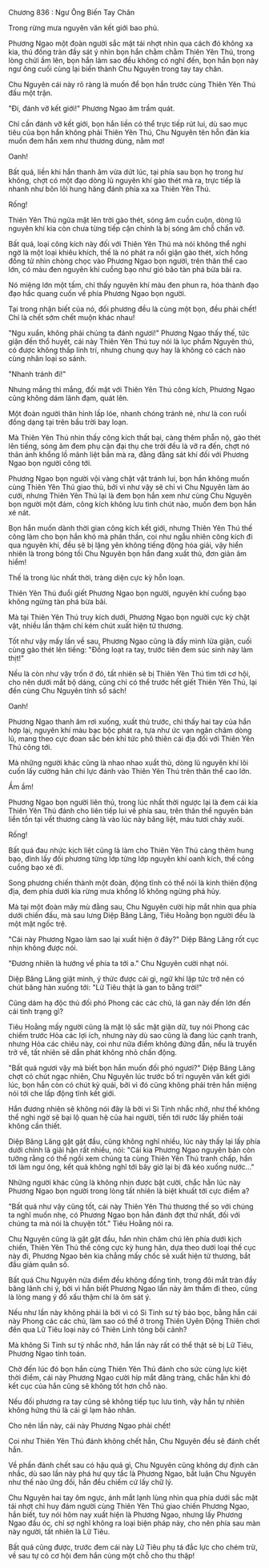 




Chương 836 : Ngư Ông Biến Tay Chân


Trong rừng mưa nguyên văn kết giới bao phủ.

Phương Ngao một đoàn người sắc mặt tái nhợt nhìn qua cách đó không xa kia, thú đồng tràn đầy sát ý nhìn bọn hắn chằm chằm Thiên Yên Thú, trong lòng chửi ầm lên, bọn hắn làm sao đều không có nghĩ đến, bọn hắn bọn này ngư ông cuối cùng lại biến thành Chu Nguyên trong tay tay chân.

Chu Nguyên cái này rõ ràng là muốn để bọn hắn trước cùng Thiên Yên Thú đấu một trận.

"Đi, đánh vỡ kết giới!" Phương Ngao âm trầm quát.

Chỉ cần đánh vỡ kết giới, bọn hắn liền có thể trực tiếp rút lui, dù sao mục tiêu của bọn hắn không phải Thiên Yên Thú, Chu Nguyên tên hỗn đản kia muốn đem hắn xem như thương dùng, nằm mơ!

Oanh!

Bất quá, liền khi hắn thanh âm vừa dứt lúc, tại phía sau bọn họ trong hư không, chợt có một đạo dòng lũ nguyên khí gào thét mà ra, trực tiếp là nhanh như bôn lôi hung hăng đánh phía xa xa Thiên Yên Thú.

Rống!

Thiên Yên Thú ngửa mặt lên trời gào thét, sóng âm cuồn cuộn, dòng lũ nguyên khí kia còn chưa từng tiếp cận chính là bị sóng âm chỗ chấn vỡ.

Bất quá, loại công kích này đối với Thiên Yên Thú mà nói không thể nghi ngờ là một loại khiêu khích, thế là nó phát ra nổi giận gào thét, xích hồng đồng tử nhìn chòng chọc vào Phương Ngao bọn người, trên thân thể cao lớn, có màu đen nguyên khí cuồng bạo như gió bão tàn phá bừa bãi ra.

Nó miệng lớn một tấm, chỉ thấy nguyên khí màu đen phun ra, hóa thành đạo đạo hắc quang cuốn về phía Phương Ngao bọn người.

Tại trong nhận biết của nó, đối phương đều là cùng một bọn, đều phải chết! Chỉ là chết sớm chết muộn khác nhau!

"Ngu xuẩn, không phải chúng ta đánh ngươi!" Phương Ngao thấy thế, tức giận đến thổ huyết, cái này Thiên Yên Thú tuy nói là lục phẩm Nguyên thú, có được không thấp linh trí, nhưng chung quy hay là không có cách nào cùng nhân loại so sánh.

"Nhanh tránh đi!"

Nhưng mắng thì mắng, đối mặt với Thiên Yên Thú công kích, Phương Ngao cũng không dám lãnh đạm, quát lên.

Một đoàn người thân hình lấp lóe, nhanh chóng tránh né, như là con ruồi đồng dạng tại trên bầu trời bay loạn.

Mà Thiên Yên Thú nhìn thấy công kích thất bại, càng thêm phẫn nộ, gào thét lên tiếng, sóng âm đem phụ cận đại thụ che trời đều là vỡ ra đến, chợt nó thân ảnh khổng lồ mãnh liệt bắn mà ra, đằng đằng sát khí đối với Phương Ngao bọn người công tới.

Phương Ngao bọn người vội vàng chật vật tránh lui, bọn hắn không muốn cùng Thiên Yên Thú giao thủ, bởi vì như vậy sẽ chỉ vì Chu Nguyên làm áo cưới, nhưng Thiên Yên Thú lại là đem bọn hắn xem như cùng Chu Nguyên bọn người một đám, công kích không lưu tình chút nào, muốn đem bọn hắn xé nát.

Bọn hắn muốn dành thời gian công kích kết giới, nhưng Thiên Yên Thú thế công làm cho bọn hắn khó mà phân thần, coi như ngẫu nhiên công kích đi qua nguyên khí, đều sẽ bị lặng yên không tiếng động hóa giải, vậy hiển nhiên là trong bóng tối Chu Nguyên bọn hắn đang xuất thủ, đơn giản âm hiểm!

Thế là trong lúc nhất thời, tràng diện cực kỳ hỗn loạn.

Thiên Yên Thú đuổi giết Phương Ngao bọn người, nguyên khí cuồng bạo không ngừng tàn phá bừa bãi.

Mà tại Thiên Yên Thú truy kích dưới, Phương Ngao bọn người cực kỳ chật vật, nhiều lần thậm chí kém chút xuất hiện tử thương.

Tốt như vậy mấy lần về sau, Phương Ngao cũng là đầy mình lửa giận, cuối cùng gào thét lên tiếng: "Đồng loạt ra tay, trước tiên đem súc sinh này làm thịt!"

Nếu là còn như vậy trốn ở đó, tất nhiên sẽ bị Thiên Yên Thú tìm tới cơ hội, cho nên dưới mắt bộ dáng, cũng chỉ có thể trước hết giết Thiên Yên Thú, lại đến cùng Chu Nguyên tính sổ sách!

Oanh!

Phương Ngao thanh âm rơi xuống, xuất thủ trước, chỉ thấy hai tay của hắn hợp lại, nguyên khí màu bạc bộc phát ra, tựa như ức vạn ngân châm dòng lũ, mang theo cực đoan sắc bén khí tức phô thiên cái địa đối với Thiên Yên Thú công tới.

Mà những người khác cũng là nhao nhao xuất thủ, dòng lũ nguyên khí lôi cuốn lấy cường hãn chi lực đánh vào Thiên Yên Thú trên thân thể cao lớn.

Ầm ầm!

Phương Ngao bọn người liên thủ, trong lúc nhất thời ngược lại là đem cái kia Thiên Yên Thú đánh cho liên tiếp lui về phía sau, trên thân thể nguyên bản liền tồn tại vết thương càng là vào lúc này băng liệt, máu tươi chảy xuôi.

Rống!

Bất quá đau nhức kịch liệt cũng là làm cho Thiên Yên Thú càng thêm hung bạo, đỉnh lấy đối phương từng lớp từng lớp nguyên khí oanh kích, thế công cuồng bạo xé đi.

Song phương chiến thành một đoàn, động tĩnh có thể nói là kinh thiên động địa, đem phía dưới kia rừng mưa khổng lồ không ngừng phá hủy.

Mà tại một đoàn mây mù đằng sau, Chu Nguyên cười híp mắt nhìn qua phía dưới chiến đấu, mà sau lưng Diệp Băng Lăng, Tiêu Hoằng bọn người đều là một mặt ngốc trệ.

"Cái này Phương Ngao làm sao lại xuất hiện ở đây?" Diệp Băng Lăng rốt cục nhịn không được nói.

"Đương nhiên là hướng về phía ta tới a." Chu Nguyên cười nhạt nói.

Diệp Băng Lăng giật mình, ý thức được cái gì, ngữ khí lập tức trở nên có chút băng hàn xuống tới: "Lữ Tiêu thật là gan to bằng trời!"

Cũng dám hạ độc thủ đối phó Phong các các chủ, lá gan này đến lớn đến cái tình trạng gì?

Tiêu Hoằng mấy người cũng là mặt lộ sắc mặt giận dữ, tuy nói Phong các chiếm trước Hỏa các lợi ích, nhưng này dù sao cũng là đang lúc cạnh tranh, nhưng Hỏa các chiêu này, coi như nửa điểm không đứng đắn, nếu là truyền trở về, tất nhiên sẽ dẫn phát không nhỏ chấn động.

"Bất quá ngươi vậy mà biết bọn hắn muốn đối phó ngươi?" Diệp Băng Lăng chợt có chút ngạc nhiên, Chu Nguyên lúc trước bố trí nguyên văn kết giới lúc, bọn hắn còn có chút kỳ quái, bởi vì đó cũng không phải trên hắn miệng nói tới che lấp động tĩnh kết giới.

Hắn đương nhiên sẽ không nói đây là bởi vì Si Tinh nhắc nhở, như thế không thể nghi ngờ sẽ bại lộ quan hệ của hai người, tiến tới rước lấy phiền toái không cần thiết.

Diệp Băng Lăng gật gật đầu, cũng không nghĩ nhiều, lúc này thấy lại lấy phía dưới chính là giải hận rất nhiều, nói: "Cái kia Phương Ngao nguyên bản còn tưởng rằng có thể ngồi xem chúng ta cùng Thiên Yên Thú tranh chấp, hắn tới làm ngư ông, kết quả không nghĩ tới bây giờ lại bị đã kéo xuống nước..."

Những người khác cũng là không nhịn được bật cười, chắc hẳn lúc này Phương Ngao bọn người trong lòng tất nhiên là biệt khuất tới cực điểm a?

"Bất quá như vậy cũng tốt, cái này Thiên Yên Thú thương thế so với chúng ta nghĩ muốn nhẹ, có Phương Ngao bọn hắn đánh đợt thứ nhất, đối với chúng ta mà nói là chuyện tốt." Tiêu Hoằng nói ra.

Chu Nguyên cũng là gật gật đầu, hắn nhìn chăm chú lên phía dưới kịch chiến, Thiên Yên Thú thế công cực kỳ hung hãn, dựa theo dưới loại thế cục này đi, Phương Ngao bên kia chẳng mấy chốc sẽ xuất hiện tử thương, bắt đầu giảm quân số.

Bất quá Chu Nguyên nửa điểm đều không đồng tình, trong đôi mắt tràn đầy băng lãnh chi ý, bởi vì hắn biết Phương Ngao lần này âm thầm đi theo, cũng là lòng mang ý đồ xấu thậm chí là ôm sát ý.

Nếu như lần này không phải là bởi vì có Si Tinh sư tỷ bảo bọc, bằng hắn cái này Phong các các chủ, làm sao có thể ở trong Thiên Uyên Động Thiên chơi đến qua Lữ Tiêu loại này có Thiên Linh tông bối cảnh?

Mà không Si Tinh sư tỷ nhắc nhở, hắn lần này rất có thể thật sẽ bị Lữ Tiêu, Phương Ngao tính toán.

Chờ đến lúc đó bọn hắn cùng Thiên Yên Thú đánh cho sức cùng lực kiệt thời điểm, cái này Phương Ngao cười híp mắt đăng tràng, chắc hẳn khi đó kết cục của hắn cũng sẽ không tốt hơn chỗ nào.

Nếu đối phương ra tay cũng sẽ không tiếp tục lưu tình, vậy hắn tự nhiên không hứng thú là cái gì lạm hảo nhân.

Cho nên lần này, cái này Phương Ngao phải chết!

Coi như Thiên Yên Thú đánh không chết hắn, Chu Nguyên đều sẽ đánh chết hắn.

Về phần đánh chết sau có hậu quả gì, Chu Nguyên cũng không dự định cân nhắc, dù sao lần này phá hư quy tắc là Phương Ngao, bất luận Chu Nguyên như thế nào ứng đối, hắn đều chiếm cứ lấy chữ lý.

Chu Nguyên hai tay ôm ngực, ánh mắt lạnh lùng nhìn qua phía dưới sắc mặt tái nhợt chỉ huy đám người cùng Thiên Yên Thú giao chiến Phương Ngao, hắn biết, tuy nói hôm nay xuất hiện là Phương Ngao, nhưng lấy Phương Ngao đầu óc, chỉ sợ nghĩ không ra loại biện pháp này, cho nên phía sau màn này người, tất nhiên là Lữ Tiêu.

Bất quá cũng được, trước đem cái này Lữ Tiêu phụ tá đắc lực cho chém trừ, về sau tự có cơ hội đem hắn cùng một chỗ cho thu thập!




